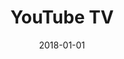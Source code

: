 ---
layout: site
title: "YouTube TV"
date: 2018-01-01
categories: [google]
version: 2.4.8
major: 2
minor: 4
patch: 8
slug: youtube-tv
link: https://tv.youtube.com/welcome/
submitter: lpolepeddi
permalink: /sites/:slug
---